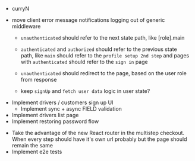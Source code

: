 - curryN
- move client error message notifications logging out of generic middleware

  - `unauthenticated` should refer to the next state path, like [role].main
  - `authenticated` and `authorized` should refer to the previous state path, like `main` should refer to the `profile setup 2nd step` and pages with `authenticated` should refer to the `sign in` page
  - `unauthenticated` should redirect to the page, based on the user role from response

  - keep `signUp` and `fetch user data` logic in user state?

<!-- - Implement notifications using new context api -->
- Implement drivers / customers sign up UI
  - Implement sync + async FIELD validation
- Implement drivers list page
- Implement restoring password flow
<!-- - Migrate react form library -->
- Take the advantage of the new React router in the multistep checkout. When every step should have it's own url probably but the page should remain the same
- Implement e2e tests

<!-- - Keep hocs in modules?
- Or for example keep "should authenticated" logic in modules, and use generic hocs for authentication, authorization, which will take that logic. -->

<!-- - Possible remove handlers callbacks from `withPromise` in favor of
  - handling them directly at the time of calling, like we're doing with form validations
  - handling them in providers by mapping promise request function and handling it there
    ```javascript
      withPromise(fetch, 'posts'),
      withHandlers({
        fetchPosts: ({ posts }) => async () => {
          try {
            await posts.fetch()
            console.log('success')
          } catch (err) {
            console.log('error')
          }
        }
      })
    ```
  - have conception of middleware in `withPromise` -->